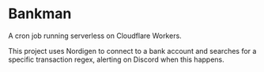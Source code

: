# Bankman

A cron job running serverless on Cloudflare Workers.

This project uses Nordigen to connect to a bank account and searches for a specific transaction regex, alerting on Discord when this happens.
